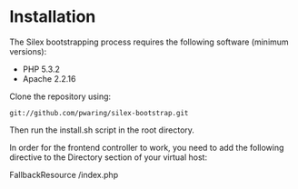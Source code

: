 Installation
============

The Silex bootstrapping process requires the following software (minimum versions):

 * PHP 5.3.2
 * Apache 2.2.16

Clone the repository using:

    git://github.com/pwaring/silex-bootstrap.git

Then run the install.sh script in the root directory.

In order for the frontend controller to work, you need to add the following directive to the Directory section of your virtual host:

FallbackResource /index.php
